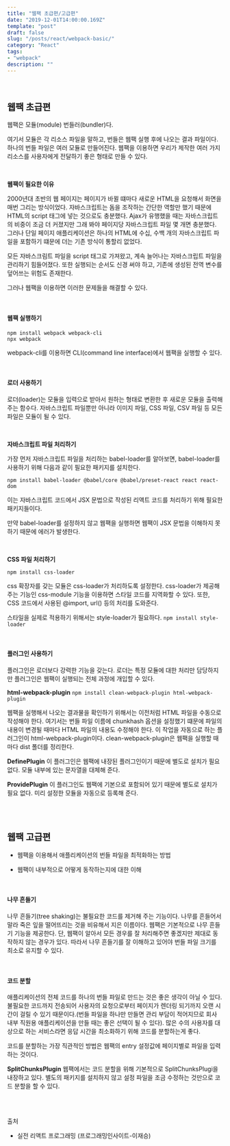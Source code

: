 ```yaml
---
title: "웹팩 초급편/고급편"
date: "2019-12-01T14:00:00.169Z"
template: "post"
draft: false
slug: "/posts/react/webpack-basic/"
category: "React"
tags:
- "webpack"
description: ""
---
```


<br>

## 웹팩 초급편

웹팩은 모듈(module) 번들러(bundler)다.

여기서 모듈은 각 리소스 파일을 말하고, 번들은 웹팩 실행 후에 나오는 결과 파일이다. 하나의 번들 파일은 여러 모듈로 만들어진다. 웹팩을 이용하면 우리가 제작한 여러 가지 리소스를 사용자에게 전달하기 좋은 형태로 만들 수 있다.

<br>

**웹팩이 필요한 이유**

2000년대 초반의 웹 페이지는 페이지가 바뀔 떄마다 새로운 HTML을 요청해서 화면을 매번 그리는 방식이었다. 자바스크립트는 돔을 조작하는 간단한 역할만 했기 때문에 HTML의 script 태그에 넣는 것으로도 충분했다. Ajax가 유행했을 때는 자바스크립트의 비중이 조금 더 커졌지만 그래 봐야 페이지당 자바스크립트 파일 몇 개면 충분했다. 그러나 단일 페이지 애플리케이션은 하나의 HTML에 수십, 수백 개의 자바스크립트 파일을 포함하기 떄문에 더는 기존 방식이 통할리 없었다.

모든 자바스크림트 파일을 script 태그로 가져왔고, 계속 늘어나는 자바스크립트 파일을 관리하기 힘들어졌다. 또한 실행되는 순서도 신경 써야 하고, 기존에 생성된 전역 변수를 덮어쓰는 위험도 존재한다.

그러나 웹팩을 이용하면 이러한 문제들을 해결할 수 있다.

<br>

#### 웹팩 실행하기

```
npm install webpack webpack-cli
npx webpack
```

webpack-cli를 이용하면 CLI(command line interface)에서 웹팩을 실행할 수 있다.

<br>

#### 로더 사용하기

로더(loader)는 모듈을 입력으로 받아서 원하는 형태로 변환한 후 새로운 모듈을 출력해 주는 함수다. 자바스크립트 파일뿐만 아니라 이미지 파일, CSS 파일, CSV 파일 등 모든 파일은 모듈이 될 수 있다.

<br>

**자바스크립트 파일 처리하기**

가장 먼저 자바스크립트 파일을 처리하는 babel-loader를 알아보면, babel-loader를 사용하기 위해 다음과 같이 필요한 패키지를 설치한다.

`npm install babel-loader @babel/core @babel/preset-react react react-dom`

이는 자바스크립트 코드에서 JSX 문법으로 작성된 리액트 코드를 처리하기 위해 필요한 패키지들이다.

만약 babel-loader를 설정하지 않고 웹팩을 실행하면 웹팩이 JSX 문법을 이해하지 못하기 때문에 에러가 발생한다.

<br>

**CSS 파일 처리하기**

`npm install css-loader`

css 확장자를 갖는 모듈은 css-loader가 처리하도록 설정한다.
css-loader가 제공해 주는 기능인 css-module 기능을 이용하면 스타일 코드를 지역화할 수 있다. 또한, CSS 코드에서 사용된 @import, url() 등의 처리를 도와준다.

스타일을 실제로 적용하기 위해서는 style-loader가 필요하다.
`npm install style-loader`

<br>

#### 플러그인 사용하기

플러그인은 로더보다 강력한 기능을 갖는다.
로더는 특정 모듈에 대한 처리만 담당하지만 플러그인은 웹팩이 실행되는 전체 과정에 개입할 수 있다.

**html-webpack-plugin**
`npm install clean-webpack-plugin html-webpack-plugin`

웹팩을 실행해서 나오는 결과물을 확인하기 위해서는 이전처럼 HTML 파일을 수동으로 작성해야 한다. 여기서는 번들 파일 이름에 chunkhash 옵션을 설정했기 떄문에 파일의 내용이 변경될 때마다 HTML 파일의 내용도 수정해야 한다. 이 작업을 자동으로 하는 플러그인이 html-webpack-plugin이다.
clean-webpack-plugin은 웹팩을 실행할 때마다 dist 폴더를 정리한다.

**DefinePlugin**
이 플러그인은 웹팩에 내장된 플러그인이기 때문에 별도로 설치가 필요 없다. 모듈 내부에 있는 문자열을 대체해 준다.

**ProvidePlugin**
이 플러그인도 웹팩에 기본으로 포함되어 있기 때문에 별도로 설치가 필요 없다. 미리 설정한 모듈을 자동으로 등록해 준다.

<br>
<br>

## 웹팩 고급편

- 웹팩을 이용해서 애플리케이션의 번들 파일을 최적화하는 방법

- 웹팩이 내부적으로 어떻게 동작하는지에 대한 이해

<br>

#### 나무 흔들기

나무 흔들기(tree shaking)는 불필요한 코드를 제거해 주는 기능이다. 나무를 흔들어서 말라 죽은 잎을 떨어뜨리는 것을 비유해서 지은 이름이다.
웹팩은 기본적으로 나무 흔들기 기능을 제공한다. 단, 웹팩이 알아서 모든 경우를 잘 처리해주면 좋겠지만 제대로 동작하지 않는 경우가 있다. 따라서 나무 흔들기를 잘 이해하고 있어야 번들 파일 크기를 최소로 유지할 수 있다.

<br>

#### 코드 분할

애플리케이션의 전체 코드를 하나의 번들 파일로 만드는 것은 좋은 생각이 아닐 수 있다. 불필요한 코드까지 전송되어 사용자의 요청으로부터 페이지가 렌더링 되기까지 오랜 시간이 걸릴 수 있기 때문이다.(번들 파일을 하나만 만들면 관리 부담이 적어지므로 회사 내부 직원용 애플리케이션을 만들 때는 좋은 선택이 될 수 있다). 많은 수의 사용자를 대상으로 하는 서비스라면 응답 시간을 최소화하기 위해 코드를 분할하는게 좋다.

코드를 분할하는 가장 직관적인 방법은 웹팩의 entry 설정값에 페이지별로 파일을 입력하는 것이다.

**SplitChunksPlugin**
웹팩에서는 코드 분할을 위해 기본적으로 SplitChunksPlugi을 내장하고 있다. 별도의 패키지를 설치하지 않고 설정 파일을 조금 수정하는 것만으로 코드 분할을 할 수 있다.

<br>
<br>

출처
- 실전 리액트 프로그래밍 (프로그래밍인사이트-이재승)
